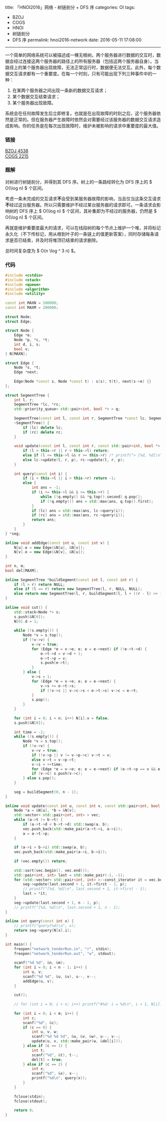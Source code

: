 title: 「HNOI2016」网络 - 树链剖分 + DFS 序
categories: OI
tags:
  - BZOJ
  - COGS
  - HNOI
  - 树链剖分
  - DFS 序
permalink: hnoi2016-network
date: 2016-05-11 17:08:00
---

一个简单的网络系统可以被描述成一棵无根树。两个服务器进行数据的交互时，数据会经过连接这两个服务器的路径上的所有服务器（包括这两个服务器自身）。当路径上的某个服务器出现故障，无法正常运行时，数据便无法交互。此外，每个数据交互请求都有一个重要度。在每一个时刻，只有可能出现下列三种事件中的一种：

1. 在某两个服务器之间出现一条新的数据交互请求；
2. 某个数据交互结束请求；
3. 某个服务器出现故障。

系统会在任何故障发生后立即修复。也就是在出现故障的时刻之后，这个服务器依然是正常的。但在服务器产生故障时依然会对需要经过该服务器的数据交互请求造成影响。你的任务是在每次出现故障时，维护未被影响的请求中重要度的最大值。

<!-- more -->

### 链接
[BZOJ 4538](http://www.lydsy.com/JudgeOnline/problem.php?id=4538)  
[COGS 2215](http://cogs.top/cogs/problem/problem.php?pid=2215)

### 题解
对树进行树链剖分，并得到其 DFS 序。树上的一条路经转化为 DFS 序上的 $ O(\log n) $ 个区间。

考虑一条未完成的交互请求**不**会受到某服务器故障的影响，当且仅当这条交互请求**不**经过这台服务器。所以只需要维护不经过某台服务器的请求即可。一条请求会影响树的 DFS 序上 $ O(\log n) $ 个区间，其补集即为不经过的服务器，仍然是 $ O(\log n) $ 个区间。

再就是维护重要度最大的请求，可以在线段树的每个节点上维护一个堆，并将标记永久化（不下传标记，用从根到叶子的一条链上的值更新答案），同时存储每条请求是否已结束，并及时将堆顶已结束的请求删除。

总时间复杂度为 $ O(n \log ^ 3 n) $。

### 代码
```c++
#include <cstdio>
#include <stack>
#include <queue>
#include <algorithm>
#include <utility>
 
const int MAXN = 100000;
const int MAXM = 200000;
 
struct Node;
struct Edge;
 
struct Node {
    Edge *e;
    Node *p, *c, *t;
    int d, i, s;
    bool v;
} N[MAXN];
 
struct Edge {
    Node *s, *t;
    Edge *next;
 
    Edge(Node *const s, Node *const t) : s(s), t(t), next(s->e) {}
};
 
struct SegmentTree {
    int l, r;
    SegmentTree *lc, *rc;
    std::priority_queue< std::pair<int, bool *> > q;
 
    SegmentTree(const int l, const int r, SegmentTree *const lc, SegmentTree *const rc) : l(l), r(r), lc(lc), rc(rc) {}
    ~SegmentTree() {
        if (lc) delete lc;
        if (rc) delete rc;
    }
 
    void update(const int l, const int r, const std::pair<int, bool *> &p) {
        if (l > this->r || r < this->l) return;
        else if (l <= this->l && r >= this->r) /* printf("> [%d, %d]\n", this->l, this->r), */ q.push(p);
        else lc->update(l, r, p), rc->update(l, r, p);
    }
 
    int query(const int i) {
        if (i < this->l || i > this->r) return -1;
        else {
            int ans = -1;
            if (i >= this->l && i <= this->r) {
                while (!q.empty() && *q.top().second) q.pop();
                if (!q.empty()) ans = std::max(ans, q.top().first);
            }
            if (lc) ans = std::max(ans, lc->query(i));
            if (rc) ans = std::max(ans, rc->query(i));
            return ans;
        }
    }
} *seg;
 
inline void addEdge(const int u, const int v) {
    N[u].e = new Edge(&N[u], &N[v]);
    N[v].e = new Edge(&N[v], &N[u]);
}
 
int n, m;
bool del[MAXM];
 
inline SegmentTree *buildSegment(const int l, const int r) {
    if (l > r) return NULL;
    else if (l == r) return new SegmentTree(l, r, NULL, NULL);
    else return new SegmentTree(l, r, buildSegment(l, l + ((r - l) >> 1)), buildSegment(l + ((r - l) >> 1) + 1, r));
}
 
inline void cut() {
    std::stack<Node *> s;
    s.push(&N[0]);
    N[0].d = 1;
 
    while (!s.empty()) {
        Node *v = s.top();
        if (!v->v) {
            v->v = true;
            for (Edge *e = v->e; e; e = e->next) if (!e->t->d) {
                e->t->d = v->d + 1;
                e->t->p = v;
                s.push(e->t);
            }
        } else {
            v->s = 1;
            for (Edge *e = v->e; e; e = e->next) {
                v->s += e->t->s;
                if (!v->c || v->c->s < e->t->s) v->c = e->t;
            }
            s.pop();
        }
    }
 
    for (int i = 0; i < n; i++) N[i].v = false;
    s.push(&N[0]);
 
    int time = -1;
    while (!s.empty()) {
        Node *v = s.top();
        if (!v->v) {
            v->v = true;
            if (!v->p || v != v->p->c) v->t = v;
            else v->t = v->p->t;
            v->i = ++time;
            for (Edge *e = v->e; e; e = e->next) if (e->t->p == v && e->t != v->c) s.push(e->t);
            if (v->c) s.push(v->c);
        } else s.pop();
    }
 
    seg = buildSegment(0, n - 1);
}
 
inline void update(const int u, const int v, const std::pair<int, bool *> &p) {
    Node *a = &N[u], *b = &N[v];
    std::vector< std::pair<int, int> > vec;
    while (a->t != b->t) {
        if (a->t->d < b->t->d) std::swap(a, b);
        vec.push_back(std::make_pair(a->t->i, a->i));
        a = a->t->p;
    }
 
    if (a->i > b->i) std::swap(a, b);
    vec.push_back(std::make_pair(a->i, b->i));
 
    if (vec.empty()) return;
 
    std::sort(vec.begin(), vec.end());
    std::pair<int, int> last = std::make_pair(-1, -1);
    for (std::vector< std::pair<int, int> >::const_iterator it = vec.begin(); it != vec.end(); it++) {
        seg->update(last.second + 1, it->first - 1, p);
        // printf("[%d, %d]\n", last.second + 1, it->first - 1);
        last = *it;
    }
    seg->update(last.second + 1, n - 1, p);
    // printf("[%d, %d]\n", last.second + 1, n - 1);
}
 
inline int query(const int x) {
    // printf("query(%d)\n", x);
    return seg->query(N[x].i);
}
 
int main() {
    freopen("network_tenderRun.in", "r", stdin);
    freopen("network_tenderRun.out", "w", stdout);
 
    scanf("%d %d", &n, &m);
    for (int i = 0; i < n - 1; i++) {
        int u, v;
        scanf("%d %d", &u, &v), u--, v--;
        addEdge(u, v);
    }
 
    cut();
 
    // for (int i = 0; i < n; i++) printf("#%d: i = %d\n", i + 1, N[i].i);
 
    for (int i = 0; i < m; i++) {
        int c;
        scanf("%d", &c);
        if (c == 0) {
            int u, v, w;
            scanf("%d %d %d", &u, &v, &w), u--, v--;
            update(u, v, std::make_pair(w, &del[i]));
        } else if (c == 1) {
            int t;
            scanf("%d", &t), t--;
            del[t] = true;
        } else if (c == 2) {
            int x;
            scanf("%d", &x), x--;
            printf("%d\n", query(x));
        }
    }
 
    fclose(stdin);
    fclose(stdout);
 
    return 0;
}
```
